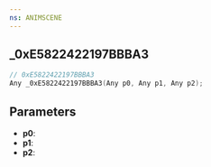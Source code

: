 ```yaml
---
ns: ANIMSCENE
---
```

## _0xE5822422197BBBA3

```c
// 0xE5822422197BBBA3
Any _0xE5822422197BBBA3(Any p0, Any p1, Any p2);
```

## Parameters
* **p0**:
* **p1**:
* **p2**:

